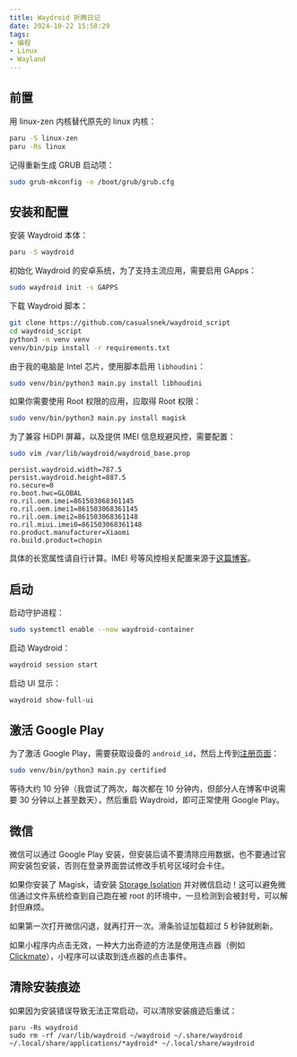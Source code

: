 ```yaml
---
title: Waydroid 折腾日记
date: 2024-10-22 15:58:29
tags:
- 编程
- Linux
- Wayland
---
```


## 前置

用 linux-zen 内核替代原先的 linux 内核：

```sh
paru -S linux-zen
paru -Rs linux
```

记得重新生成 GRUB 启动项：

```sh
sudo grub-mkconfig -o /boot/grub/grub.cfg
```

## 安装和配置

安装 Waydroid 本体：

```sh
paru -S waydroid
```

初始化 Waydroid 的安卓系统，为了支持主流应用，需要启用 GApps：

```sh
sudo waydroid init -s GAPPS
```

下载 Waydroid 脚本：

```sh
git clone https://github.com/casualsnek/waydroid_script
cd waydroid_script
python3 -m venv venv
venv/bin/pip install -r requirements.txt
```

由于我的电脑是 Intel 芯片，使用脚本启用 `libhoudini`：

```sh
sudo venv/bin/python3 main.py install libhoudini
```

如果你需要使用 Root 权限的应用，应取得 Root 权限：

```sh
sudo venv/bin/python3 main.py install magisk
```

为了兼容 HiDPI 屏幕，以及提供 IMEI 信息规避风控，需要配置：

```sh
sudo vim /var/lib/waydroid/waydroid_base.prop
```

```properties
persist.waydroid.width=787.5
persist.waydroid.height=887.5
ro.secure=0 
ro.boot.hwc=GLOBAL 
ro.ril.oem.imei=861503068361145 
ro.ril.oem.imei1=861503068361145 
ro.ril.oem.imei2=861503068361148 
ro.ril.miui.imei0=861503068361148 
ro.product.manufacturer=Xiaomi 
ro.build.product=chopin
```

具体的长宽属性请自行计算。IMEI 号等风控相关配置来源于[这篇博客](https://zyhahaha.github.io/redroid.html)。

## 启动

启动守护进程：

```sh
sudo systemctl enable --now waydroid-container
```

启动 Waydroid：

```sh
waydroid session start
```

启动 UI 显示：

```sh
waydroid show-full-ui
```

## 激活 Google Play

为了激活 Google Play，需要获取设备的 `android_id`，然后上传到[注册页面](https://www.google.com/android/uncertified/?pli=1)：

```sh
sudo venv/bin/python3 main.py certified
```

等待大约 10 分钟（我尝试了两次，每次都在 10 分钟内，但部分人在博客中说需要 30 分钟以上甚至数天），然后重启 Waydroid，即可正常使用 Google Play。

## 微信

微信可以通过 Google Play 安装，但安装后请不要清除应用数据，也不要通过官网安装包安装，否则在登录界面尝试修改手机号区域时会卡住。

如果你安装了 Magisk，请安装 [Storage Isolation](https://play.google.com/store/apps/details?id=moe.shizuku.redirectstorage) 并对微信启动！这可以避免微信通过文件系统检查到自己跑在被 root 的环境中，一旦检测到会被封号，可以解封但麻烦。

如果第一次打开微信闪退，就再打开一次。滑条验证加载超过 5 秒钟就刷新。

如果小程序内点击无效，一种大力出奇迹的方法是使用连点器（例如 [Clickmate](https://play.google.com/store/apps/details?id=com.inscode.autoclicker&hl=en&gl=US)），小程序可以读取到连点器的点击事件。

## 清除安装痕迹

如果因为安装错误导致无法正常启动，可以清除安装痕迹后重试：

```
paru -Rs waydroid
sudo rm -rf /var/lib/waydroid ~/waydroid ~/.share/waydroid ~/.local/share/applications/*aydroid* ~/.local/share/waydroid 
```